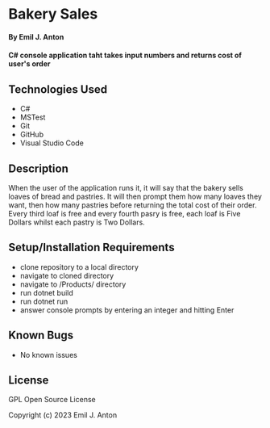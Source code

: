 # Bakery Sales

#### By Emil J. Anton

#### C# console application taht takes input numbers and returns cost of user's order

## Technologies Used

* C#
* MSTest
* Git
* GitHub
* Visual Studio Code

## Description

When the user of the application runs it, it will say that the bakery sells loaves of bread and pastries. It will then prompt them how many loaves they want, then how many pastries before returning the total cost of their order. Every third loaf is free and every fourth pasry is free, each loaf is Five Dollars whilst each pastry is Two Dollars.

## Setup/Installation Requirements

* clone repository to a local directory
* navigate to cloned directory
* navigate to /Products/ directory
* run dotnet build
* run dotnet run
* answer console prompts by entering an integer and hitting Enter

## Known Bugs

* No known issues

## License

GPL Open Source License

Copyright (c) 2023 Emil J. Anton